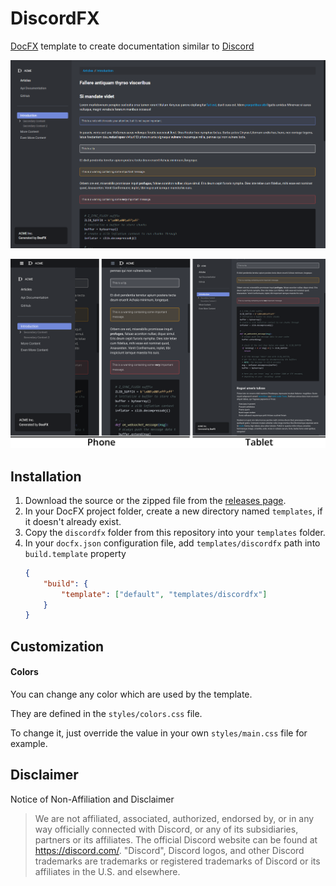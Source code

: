 # DiscordFX

[DocFX](https://dotnet.github.io/docfx/index.html) template to create documentation similar to [Discord](https://discord.com/developers/docs/intro)

![DiscordFX - Desktop Screenshot](./images/discordfx-screenshot01.png)

![DiscordFX - Mobile Screenshots](./images/discordfx-mobile-screenshots.png) 

## Installation 

1. Download the source or the zipped file from the [releases page](https://github.com/jbltx/DiscordFX/releases).
2. In your DocFX project folder, create a new directory named `templates`, if it doesn't already exist.
3. Copy the `discordfx` folder from this repository into your `templates` folder.
4. In your `docfx.json` configuration file, add `templates/discordfx` path into `build.template` property
   ```json
   {
       "build": {
           "template": ["default", "templates/discordfx"]
       }
   }
   ```

## Customization

#### **Colors**

You can change any color which are used by the template.

They are defined in the `styles/colors.css` file.

To change it, just override the value in your own `styles/main.css` file for example.

## Disclaimer

Notice of Non-Affiliation and Disclaimer

> We are not affiliated, associated, authorized, endorsed by, or in any way officially connected with Discord, or any of its subsidiaries, partners or its affiliates. The official Discord website can be found at https://discord.com/. "Discord", Discord logos, and other Discord trademarks are trademarks or registered trademarks of Discord or its affiliates in the U.S. and elsewhere.